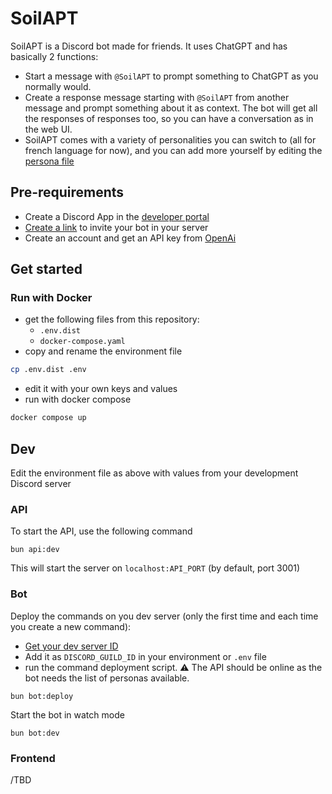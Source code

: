 # SoilAPT

SoilAPT is a Discord bot made for friends. It uses ChatGPT and has basically 2 functions:

- Start a message with `@SoilAPT` to prompt something to ChatGPT as you normally would.
- Create a response message starting with `@SoilAPT` from another message and prompt something about it as context. The bot will get all the responses of responses too, so you can have a conversation as in the web UI.
- SoilAPT comes with a variety of personalities you can switch to (all for french language for now), and you can add more yourself by editing the [persona file](https://github.com/DrKabum/soil-apt/blob/main/api/data/personas.toml)

## Pre-requirements

- Create a Discord App in the [developer portal](https://discord.com/developers/applications)
- [Create a link](https://discord.com/developers/docs/getting-started#step-1-creating-an-app) to invite your bot in your server
- Create an account and get an API key from [OpenAi](https://openai.com/blog/openai-api)

## Get started
### Run with Docker

- get the following files from this repository:
    - `.env.dist`
    - `docker-compose.yaml`
- copy and rename the environment file

```bash
cp .env.dist .env
```

- edit it with your own keys and values
- run with docker compose

```bash
docker compose up
```

## Dev

Edit the environment file as above with values from your development Discord server

### API

To start the API, use the following command

```
bun api:dev
```

This will start the server on `localhost:API_PORT` (by default, port 3001)

### Bot

Deploy the commands on you dev server (only the first time and each time you create a new command):

- [Get your dev server ID](https://support.discord.com/hc/en-us/articles/206346498-Where-can-I-find-my-User-Server-Message-ID-#:~:text=Obtaining%20Server%20IDs%20%2D%20Mobile%20App,name%20and%20select%20Copy%20ID.)
- Add it as `DISCORD_GUILD_ID` in your environment or `.env` file
- run the command deployment script. :warning: The API should be online as the bot needs the list of personas available.

```
bun bot:deploy
```

Start the bot in watch mode

```
bun bot:dev
```

### Frontend

/TBD
